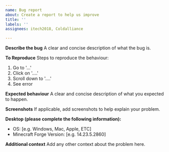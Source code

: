 ```yaml
---
name: Bug report
about: Create a report to help us improve
title: ''
labels: ''
assignees: itech2018, Coldalliance

---
```


**Describe the bug**
A clear and concise description of what the bug is.

**To Reproduce**
Steps to reproduce the behaviour:
1. Go to '...'
2. Click on '....'
3. Scroll down to '....'
4. See error

**Expected behaviour**
A clear and concise description of what you expected to happen.

**Screenshots**
If applicable, add screenshots to help explain your problem.

**Desktop (please complete the following information):**
 - OS: [e.g. Windows, Mac, Apple, ETC]
 - Minecraft Forge Version: [e.g. 14.23.5.2860]

**Additional context**
Add any other context about the problem here.
